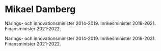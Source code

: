 # Mikael Damberg

Närings- och innovationsminister 2014-2019. Inrikesminister 2019-2021. Finansminister 2021-2022.

Närings- och innovationsminister 2014-2019. Inrikesminister 2019-2021. Finansminister 2021-2022.
